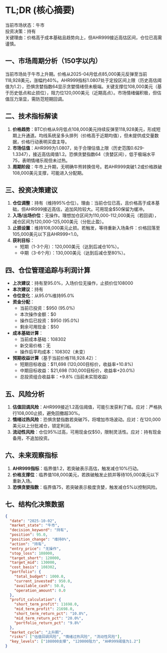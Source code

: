 # TL;DR (核心摘要)
当前市场状态：牛市  
投资决策：持有  
关键理由：价格高于成本基础且趋势向上，但AHR999接近高估区间，仓位已高需谨慎。

## 一、市场周期分析（150字以内）
当前市场处于牛市上升期。价格从2025-04月低点85,000美元反弹至当前118,928美元，涨幅约40%。AHR999指标1.0807处于定投区间上限（历史高估阈值为1.2），恐惧贪婪指数64显示贪婪情绪但未极端。关键支撑位108,000美元（基于历史低点和止损位），阻力位120,000美元（近期高点）。市场情绪偏积极，但估值压力渐显，需防范短期回调。

## 二、技术指标解读
1. **价格趋势**：BTC价格从9月低点108,000美元持续反弹至118,928美元，形成短期上升通道。均线系统呈多头排列（价格高于近期均值），但未提供成交量数据，价格行动表明买盘主导。
2. **市场估值**：AHR999为1.0807，处于合理估值上限（历史范围0.629-1.3347），接近高估阈值1.2。恐惧贪婪指数64（贪婪区间），低于极端水平75，表明情绪乐观但未过热。
3. **周期阶段**：牛市上升期，无明确牛熊转换信号。若AHR999突破1.2或价格跌破108,000美元支撑，可能进入分配期。

## 三、投资决策建议
1. **仓位调整**：持有（维持95%仓位）。理由：当前仓位已高，且价格高于成本基础，但AHR999接近高估，追加风险较大。可用现金$50保留为缓冲。
2. **入场/出场价位**：无操作。理想加仓区间为110,000-112,000美元（若回调），减仓区间为120,000-125,000美元（分批止盈）。
3. **止损设置**：维持108,000美元止损。若触发，等待重新入场条件：价格回落至105,000美元以下且AHR999<1.0。
4. **获利目标**：  
   - 短期（1-3个月）：120,000美元（达到后减仓10%）。  
   - 中期（3-6个月）：130,000美元（达到后减仓至80%）。

## 四、仓位管理追踪与利润计算
- **上次建议**：持有至95.0%，入场价位无操作，止损价位108000  
- **本次建议**：持有  
- **仓位变化**：从95.0%维持95.0%  
- **资金分配**：  
  - 当前已投资：$950 (95.0%)  
  - 本次操作金额：$0  
  - 操作后已投资：$950 (95.0%)  
  - 剩余可用现金：$50  
- **成本基础计算**：  
  - 当前成本基础：108302  
  - 新交易价格：无  
  - 操作后平均成本：108302（未变）  
- **预期收益计算**（基于当前价格118,928.42）：  
  - 短期目标收益：$11,698 (120,000目标价，收益率+10.8%)  
  - 中期目标收益：$21,698 (130,000目标价，收益率+20.0%)  
  - 总投资组合收益率：+9.8% (当前未实现收益)

## 五、风险分析
1. **估值回调风险**：AHR999接近1.2高估阈值，可能引发获利了结。应对：严格执行108,000止损，避免回撤超30%。  
2. **情绪过热风险**：恐惧贪婪指数若突破75，将增加市场波动。应对：在120,000美元以上分批减仓，锁定利润。  
3. **流动性风险**：仓位95%过高，可用现金仅$50，限制灵活性。应对：持有现金备用，不追加投资。

## 六、未来观察指标
1. **AHR999指标**：临界值1.2，若突破表示高估，触发减仓10%行动。  
2. **价格支撑位**：临界值108,000美元，若跌破触发止损并等待105,000美元以下重新入场。  
3. **恐惧贪婪指数**：临界值75，若突破表示极度贪婪，触发减仓5%以控制风险。

## 七、结构化决策数据
```json
{
  "date": "2025-10-02",
  "market_state": "牛市",
  "decision_keyword": "持有",
  "position": 95.0,
  "position_change": "维持0%",
  "action": "持有",
  "entry_price": "无操作",
  "stop_loss": 108000,
  "target_short": 120000,
  "target_mid": 130000,
  "cost_basis": 108302,
  "portfolio": {
    "total_budget": 1000.0,
    "current_invested": 950.0,
    "available_cash": 50.0,
    "operation_amount": 0.0
  },
  "profit_calculation": {
    "short_term_profit": 11698.0,
    "mid_term_profit": 21698.0,
    "short_term_return_pct": "10.8%",
    "mid_term_return_pct": "20.0%",
    "portfolio_return_pct": "9.8%"
  },
  "market_cycle": "上升期",
  "risks": ["估值回调风险", "情绪过热风险", "流动性风险"],
  "key_levels": ["108000支撑", "120000阻力", "AHR999阈值为1.2"]
}
```